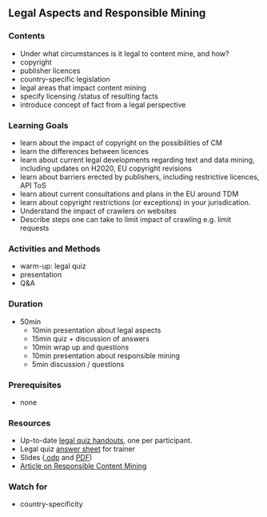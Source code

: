 ## Legal Aspects and Responsible Mining

### Contents

* Under what circumstances is it legal to content mine, and how?
* copyright
* publisher licences
* country-specific legislation
* legal areas that impact content mining
* specify licensing /status of resulting facts
* introduce concept of fact from a legal perspective

### Learning Goals

* learn about the impact of copyright on the possibilities of CM
* learn the differences between licences
* learn about current legal developments regarding text and data mining, including updates on H2020, EU copyright revisions
* learn about barriers erected by publishers, including restrictive licences, API ToS
* learn about current consultations and plans in the EU around TDM
* learn about copyright restrictions (or exceptions) in your jurisdication.
* Understand the impact of crawlers on websites
* Describe steps one can take to limit impact of crawling e.g. limit requests

### Activities and Methods

* warm-up: legal quiz
* presentation
* Q&A

### Duration

* 50min
  * 10min presentation about legal aspects
  * 15min quiz + discussion of answers
  * 10min wrap up and questions
  * 10min presentation about responsible mining
  * 5min discussion / questions

### Prerequisites

* none

### Resources

* Up-to-date [legal quiz handouts](https://github.com/ContentMine/workshop-resources/blob/master/training-modules/A-Legal-Responsible/legal_true_false.pdf), one per participant.
* Legal quiz [answer sheet](https://github.com/ContentMine/workshop-resources/blob/master/training-modules/A-Legal-Responsible/true_false_answers.pdf) for trainer
* Slides ([.odp](https://github.com/ContentMine/workshop-resources/blob/master/training-modules/A-Legal-Responsible/legal-responsible.odp) and [PDF](https://github.com/ContentMine/workshop-resources/blob/master/training-modules/A-Legal-Responsible/legal-responsible.pdf))
* [Article on Responsible Content Mining](http://contentmine.org/wp-content/uploads/2015/06/responsible-content-mining-1.pdf)


### Watch for

* country-specificity
